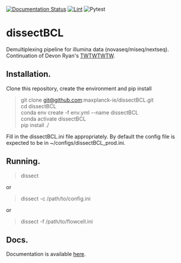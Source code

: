 [![Documentation Status](https://readthedocs.org/projects/dissectbcl/badge/?version=latest)](https://dissectbcl.readthedocs.io/en/latest/?badge=latest)
[![Lint](https://github.com/maxplanck-ie/dissectBCL/actions/workflows/lint.yml/badge.svg)](https://github.com/maxplanck-ie/dissectBCL/actions/workflows/lint.yml)
![Pytest](https://github.com/maxplanck-ie/dissectBCL/actions/workflows/pytest.yml/badge.svg)

# dissectBCL

Demultiplexing pipeline for illumina data (novaseq/miseq/nextseq). Continuation of Devon Ryan's [TWTWTWTW](https://github.com/maxplanck-ie/TheWhoTheWhatTheHuh).

## Installation.

Clone this repository, create the environment and pip install

 > git clone git@github.com:maxplanck-ie/dissectBCL.git  
 > cd dissectBCL  
 > conda env create -f env.yml --name dissectBCL  
 > conda activate dissectBCL  
 > pip install ./  

Fill in the dissectBCL.ini file appropriately. By default the config file is expected to be in ~/configs/dissectBCL_prod.ini.

## Running.

 > dissect

or 

 > dissect -c /path/to/config.ini

or

 > dissect -f /path/to/flowcell.ini

## Docs.

Documentation is available [here](https://dissectbcl.readthedocs.io/en/latest/).
